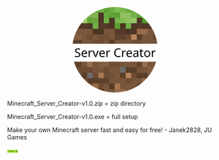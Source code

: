 <center><img src='icon.png' height='200px' style='border-radius: 200px;'/></center>


Minecraft_Server_Creator-v1.0.zip = zip directory

Minecraft_Server_Creator-v1.0.exe = full setup

Make your own Minecraft server fast and easy for free! - Janek2828, JU Games



[<img src="button.png" width="25"/>](https://github.com/Janek2828/Minecraft-Server-Creator)
